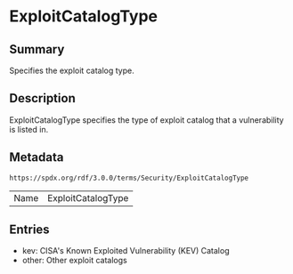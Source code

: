 <!-- Automatically generated by spec-parser v2.3.0 on 2024-07-09T17:43:37.025898+00:00 -->
<!-- SPDX-License-Identifier: Community-Spec-1.0 -->

# ExploitCatalogType

## Summary

Specifies the exploit catalog type.


## Description

ExploitCatalogType specifies the type of exploit catalog that a vulnerability is listed in.


## Metadata

`https://spdx.org/rdf/3.0.0/terms/Security/ExploitCatalogType`


| | |
|---|---|
| Name | ExploitCatalogType |




## Entries

- kev: CISA's Known Exploited Vulnerability (KEV) Catalog
- other: Other exploit catalogs

